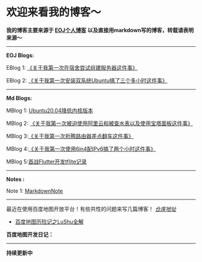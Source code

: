 欢迎来看我的博客～
=======



**我的博客主要来源于 [EOJ个人博客](https://acm.ecnu.edu.cn/blog/78395/) 以及直接用markdown写的博客，转载请表明来源～**



---
**EOJ Blogs:**

EBlog 1: [《关于我第一次在宿舍尝试组建服务器这件事》](https://www.feipa.top/EBlogs/blog1.html)

EBlog 2: [《关于我第一次安装双系统Ubuntu搞了三个多小时这件事》](https://www.feipa.top/EBlogs/blog2.html)

---

**Md Blogs:**

MBlog 1: [Ubuntu20.04降低内核版本](https://www.feipa.top/MBlogs/Ubuntu20.04降低内核版本.html)

MBlog 2: [《关于我第一次被迫使用阿里云和被查水表以及使用宝塔面板这件事》](https://www.feipa.top/MBlogs/《关于我第一次被迫使用阿里云和被查水表以及使用宝塔面板这件事》.html)

MBlog 3:[《关于我第一次折腾路由器差点翻车这件事》](https://www.feipa.top/MBlogs/《关于我第一次折腾路由器差点翻车这件事》.html)

MBlog 4:[《关于我第一次使用6in4配IPv6搞了两个小时这件事》](https://www.feipa.top/MBlogs/《关于我第一次使用6in4配IPv6搞了两个小时这件事》.html)

MBlog 5:[首战Flutter开发tflite记录](https://www.feipa.top/MBlogs/首战Flutter开发tflite记录.html)

---

**Notes :**

Note 1: [MarkdownNote](https://www.feipa.top/MBlogs/MarkdownNote.html)

---

最近在使用百度地图开放平台！有些共性的问题来写几篇博客！
*[仓库地址](https://github.com/polan233/siyuan-frontend)*

* [百度地图历险记之LuShu全解](https://www.feipa.top/MBlogs/百度地图历险记之LuShu全解.html)

**百度地图开发日记：**

---



**持续更新中**

